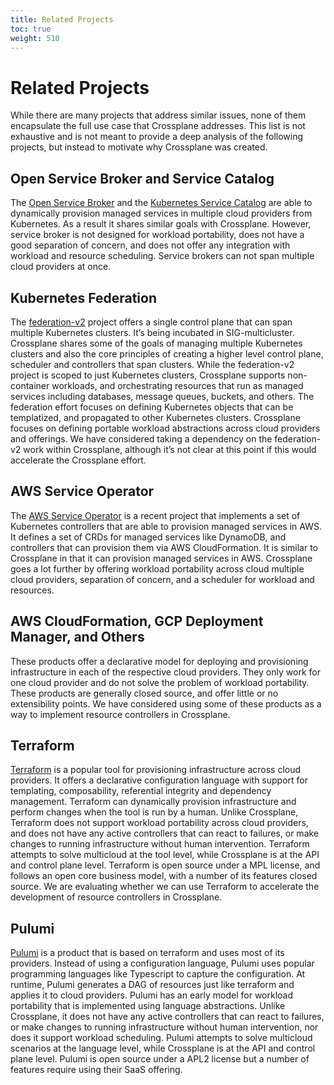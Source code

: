 ```yaml
---
title: Related Projects
toc: true
weight: 510
---
```

# Related Projects

While there are many projects that address similar issues, none of them encapsulate the full use case that Crossplane addresses. This list is not exhaustive and is not meant to provide a deep analysis of the following projects, but instead to motivate why Crossplane was created.

## Open Service Broker and Service Catalog

The [Open Service Broker](https://www.openservicebrokerapi.org/) and the [Kubernetes Service Catalog](https://kubernetes.io/docs/concepts/extend-kubernetes/service-catalog/) are able to dynamically provision managed services in multiple cloud providers from Kubernetes. As a result it shares similar goals with Crossplane. However, service broker is not designed for workload portability, does not have a good separation of concern, and does not offer any integration with workload and resource scheduling. Service brokers can not span multiple cloud providers at once.

## Kubernetes Federation

The [federation-v2](https://github.com/kubernetes-sigs/federation-v2) project offers a single control plane that can span multiple Kubernetes clusters. It’s being incubated in SIG-multicluster. Crossplane shares some of the goals of managing multiple Kubernetes clusters and also the core principles of creating a higher level control plane, scheduler and controllers that span clusters. While the federation-v2 project is scoped to just Kubernetes clusters, Crossplane supports non-container workloads, and orchestrating resources that run as managed services including databases, message queues, buckets, and others. The federation effort focuses on defining Kubernetes objects that can be templatized, and propagated to other Kubernetes clusters. Crossplane focuses on defining portable workload abstractions across cloud providers and offerings. We have considered taking a dependency on the federation-v2 work within Crossplane, although it’s not clear at this point if this would accelerate the Crossplane effort.

## AWS Service Operator

The [AWS Service Operator](https://github.com/awslabs/aws-service-operator) is a recent project that implements a set of Kubernetes controllers that are able to provision managed services in AWS. It defines a set of CRDs for managed services like DynamoDB, and controllers that can provision them via AWS CloudFormation. It is similar to Crossplane in that it can provision managed services in AWS. Crossplane goes a lot further by offering workload portability across cloud multiple cloud providers, separation of concern, and a scheduler for workload and resources.

## AWS CloudFormation, GCP Deployment Manager, and Others

These products offer a declarative model for deploying and provisioning infrastructure in each of the respective cloud providers. They only work for one cloud provider and do not solve the problem of workload portability. These products are generally closed source, and offer little or no extensibility points. We have considered using some of these products as a way to implement resource controllers in Crossplane.

## Terraform

[Terraform](https://www.terraform.io/) is a popular tool for provisioning infrastructure across cloud providers. It offers a declarative configuration language with support for templating, composability, referential integrity and dependency management. Terraform can dynamically provision infrastructure and perform changes when the tool is run by a human. Unlike Crossplane, Terraform does not support workload portability across cloud providers, and does not have any active controllers that can react to failures, or make changes to running infrastructure without human intervention. Terraform attempts to solve multicloud at the tool level, while Crossplane is at the API and control plane level. Terraform is open source under a MPL license, and follows an open core business model, with a number of its features closed source. We are evaluating whether we can use Terraform to accelerate the development of resource controllers in Crossplane.

## Pulumi

[Pulumi](https://www.pulumi.com/) is a product that is based on terraform and uses most of its providers. Instead of using a configuration language, Pulumi uses popular programming languages like Typescript to capture the configuration. At runtime, Pulumi generates a DAG of resources just like terraform and applies it to cloud providers. Pulumi has an early model for workload portability that is implemented using language abstractions. Unlike Crossplane, it does not have any active controllers that can react to failures, or make changes to running infrastructure without human intervention, nor does it support workload scheduling. Pulumi attempts to solve multicloud scenarios at the language level, while Crossplane is at the API and control plane level. Pulumi is open source under a APL2 license but a number of features require using their SaaS offering.